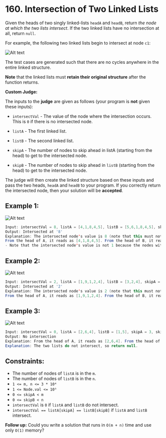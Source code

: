 # 160. Intersection of Two Linked Lists

Given the heads of two singly linked-lists `headA` and `headB`, return _the node at which the two lists intersect_. If the two linked lists have no intersection at all, return `null`.

For example, the following two linked lists begin to intersect at node `c1`:

![Alt text](https://assets.leetcode.com/uploads/2021/03/05/160_statement.png)

The test cases are generated such that there are no cycles anywhere in the entire linked structure.

**Note** that the linked lists must **retain their original structure** after the function returns.

**Custom Judge:**

The inputs to the **judge** are given as follows (your program is **not** given these inputs):

- `intersectVal` - The value of the node where the intersection occurs. This is `0` if there is no intersected node.

- `listA` - The first linked list.
- `listB` - The second linked list.
- `skipA` - The number of nodes to skip ahead in listA (starting from the head) to get to the intersected node.
- `skipB` - The number of nodes to skip ahead in `listB` (starting from the head) to get to the intersected node.

The judge will then create the linked structure based on these inputs and pass the two heads, `headA` and `headB` to your program. If you correctly return the intersected node, then your solution will be **accepted**.

## Example 1:

![Alt text](https://assets.leetcode.com/uploads/2021/03/05/160_example_1_1.png)

```java
Input: intersectVal = 8, listA = [4,1,8,4,5], listB = [5,6,1,8,4,5], skipA = 2, skipB = 3
Output: Intersected at '8'
Explanation: The intersected node's value is 8 (note that this must not be 0 if the two lists intersect).
From the head of A, it reads as [4,1,8,4,5]. From the head of B, it reads as [5,6,1,8,4,5]. There are 2 nodes before the intersected node in A; There are 3 nodes before the intersected node in B.
- Note that the intersected node's value is not 1 because the nodes with value 1 in A and B (2nd node in A and 3rd node in B) are different node references. In other words, they point to two different locations in memory, while the nodes with value 8 in A and B (3rd node in A and 4th node in B) point to the same location in memory.
```

## Example 2:

![Alt text](https://assets.leetcode.com/uploads/2021/03/05/160_example_2.png)

```java
Input: intersectVal = 2, listA = [1,9,1,2,4], listB = [3,2,4], skipA = 3, skipB = 1
Output: Intersected at '2'
Explanation: The intersected node's value is 2 (note that this must not be 0 if the two lists intersect).
From the head of A, it reads as [1,9,1,2,4]. From the head of B, it reads as [3,2,4]. There are 3 nodes before the intersected node in A; There are 1 node before the intersected node in B.
```

## Example 3:

![Alt text](https://assets.leetcode.com/uploads/2021/03/05/160_example_3.png)

```java
Input: intersectVal = 0, listA = [2,6,4], listB = [1,5], skipA = 3, skipB = 2
Output: No intersection
Explanation: From the head of A, it reads as [2,6,4]. From the head of B, it reads as [1,5]. Since the two lists do not intersect, intersectVal must be 0, while skipA and skipB can be arbitrary values.
Explanation: The two lists do not intersect, so return null.
```

## Constraints:

- The number of nodes of `listA` is in the `m`.
- The number of nodes of `listB` is in the `n`.
- `1 <= m, n <= 3 * 10⁴`
- `1 <= Node.val <= 10⁵`
- `0 <= skipA < m`
- `0 <= skipB < n`
- `intersectVal` is `0` if `listA` and `listB` do not intersect.
- `intersectVal == listA[skipA] == listB[skipB]` if `listA` and `listB` intersect.

**Follow up:** Could you write a solution that runs in `O(m + n)` time and use only `O(1)` memory?
